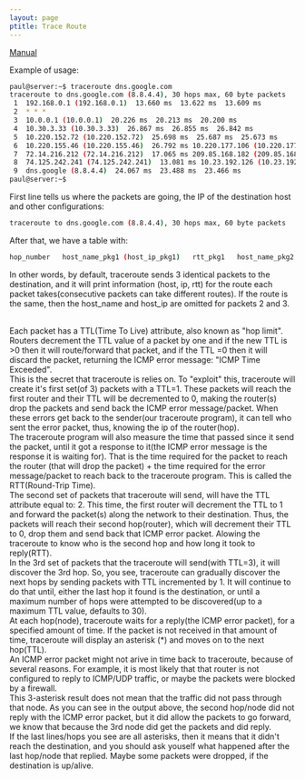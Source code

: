 ```yaml
---
layout: page
ptitle: Trace Route
---
```


[Manual](https://linux.die.net/man/8/traceroute)

Example of usage:
```bash
paul@server:~$ traceroute dns.google.com
traceroute to dns.google.com (8.8.4.4), 30 hops max, 60 byte packets
 1  192.168.0.1 (192.168.0.1)  13.660 ms  13.622 ms  13.609 ms
 2  * * *
 3  10.0.0.1 (10.0.0.1)  20.226 ms  20.213 ms  20.200 ms
 4  10.30.3.33 (10.30.3.33)  26.867 ms  26.855 ms  26.842 ms
 5  10.220.152.72 (10.220.152.72)  25.698 ms  25.687 ms  25.673 ms
 6  10.220.155.46 (10.220.155.46)  26.792 ms 10.220.177.106 (10.220.177.106)  15.519 ms 10.220.155.48 (10.220.155.48)  15.448 ms
 7  72.14.216.212 (72.14.216.212)  17.065 ms 209.85.168.182 (209.85.168.182)  13.148 ms 72.14.216.212 (72.14.216.212)  16.434 ms
 8  74.125.242.241 (74.125.242.241)  13.081 ms 10.23.192.126 (10.23.192.126)  24.398 ms 10.252.246.62 (10.252.246.62)  24.092 ms
 9  dns.google (8.8.4.4)  24.067 ms  23.488 ms  23.466 ms
paul@server:~$ 
```
First line tells us where the packets are going, the IP of the destination host
and other configurations:
```bash
traceroute to dns.google.com (8.8.4.4), 30 hops max, 60 byte packets
```
After that, we have a table with:
```bash
hop_number   host_name_pkg1 (host_ip_pkg1)   rtt_pkg1   host_name_pkg2 (host_ip_pkg2)   rtt_pkg2   host_name_pkg3 (host_ip_pkg3)   rtt_pkg3
```
In other words, by default, traceroute sends 3 identical packets to the
destination, and it will print information (host, ip, rtt) for the route each
packet takes(consecutive packets can take different routes). If the route is the
same, then the host_name and host_ip are omitted for packets 2 and 3.

<br/>
Each packet has a TTL(Time To Live) attribute, also known as "hop limit".
Routers decrement the TTL value of a packet by one and if the new TTL is >0 then
it will route/forward that packet, and if the TTL =0 then it will discard the
packet, returning the ICMP error message: "ICMP Time Exceeded".

<br/>
This is the secret that traceroute is relies on. To "exploit" this, traceroute
will create it's first set(of 3) packets with a TTL=1. These packets will reach
the first router and their TTL will be decremented to 0, making the router(s)
drop the packets and send back the ICMP error message/packet. When these errors
get back to the sender(our traceroute program), it can tell who sent the error
packet, thus, knowing the ip of the router(hop).

<br/>
The traceroute program will also measure the time that passed since it send the
packet, until it got a response to it(the ICMP error message is the response it
is waiting for). That is the time required for the packet to reach the router
(that will drop the packet) + the time required for the error message/packet to
reach back to the traceroute program. This is called the RTT(Round-Trip Time).

<br/>
The second set of packets that traceroute will send, will have the TTL attribute
equal to: 2. This time, the first router will decrement the TTL to 1 and forward
the packet(s) along the network to their destination. Thus, the packets will
reach their second hop(router), which will decrement their TTL to 0, drop them
and send back that ICMP error packet. Alowing the traceroute to know who is the
second hop and how long it took to reply(RTT).

<br/>
In the 3rd set of packets that the traceroute will send(with TTL=3), it will
discover the 3rd hop. So, you see, traceroute can gradually discover the next
hops by sending packets with TTL incremented by 1. It will continue to do that
until, either the last hop it found is the destination, or until a maximum
number of hops were attempted to be discovered(up to a maximum TTL value,
defaults to 30).

<br/>
At each hop(node), traceroute waits for a reply(the ICMP error packet), for a
specified amount of time. If the packet is not received in that amount of time,
traceroute will display an asterisk (*) and moves on to the next hop(TTL).

<br/>
An ICMP error packet might not arive in time back to traceroute, because of
several reasons. For example, it is most likely that that router is not
configured to reply to ICMP/UDP traffic, or maybe the packets were blocked by
a firewall.

<br/>
This 3-asterisk result does not mean that the traffic did not pass through that
node. As you can see in the output above, the second hop/node did not reply with
the ICMP error packet, but it did allow the packets to go forward, we know that
because the 3rd node did get the packets and did reply.

<br/>
If the last lines/hops you see are all asterisks, then it means that it didn't
reach the destination, and you should ask youself what happened after the last
hop/node that replied. Maybe some packets were dropped, if the destination is
up/alive.
